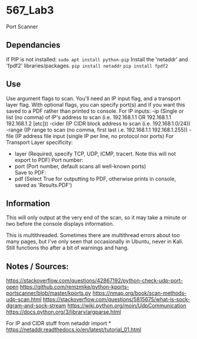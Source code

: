 # 567_Lab3
Port Scanner

## Dependancies
If PIP is not installed:
`sudo apt install python-pip`
Install the 'netaddr' and 'fpdf2' libraries/packages.
`pip install netaddr`
`pip install fpdf2`

## Use
Use argument flags to scan. You'll need an IP input flag, and a transport layer flag. With optional flags, you can specify port(s) and if you want this saved to a PDF rather than printed to console.
For IP inputs:
  -ip     (Single or list (no comma) of IP's address to scan (i.e. 192.168.1.1 OR 192.168.1.1 192.168.1.2 [etc]))
  -cider  (IP CIDR block address to scan (i.e. 192.168.1.0/24))
  -range  (IP range to scan (no comma, first last i.e. 192.168.1.1 192.168.1.255))
  -file   (IP address file input (single IP per line, no protocol nor ports)
For Transport Layer specificity:
  - layer (Required, specify TCP, UDP, ICMP, tracert. Note this will not export to PDF)
Port number:
  - port  (Port number, default scans all well-known ports)\
Save to PDF:
  - pdf   (Select True for outputting to PDF, otherwise prints in console, saved as 'Results.PDF')

## Information
This will only output at the very end of the scan, so it may take a minute or two before the console displays information.

This is multithreaded. Sometimes there are multithread errors about too many pages, but I've only seen that occasionally in Ubuntu, never in Kali. Still functions tho after a bit of warnings and hang. 


## Notes / Sources:
https://stackoverflow.com/questions/42867192/python-check-udp-port-open
https://github.com/remzmike/python-kports-portscanner/blob/master/kports.py
https://nmap.org/book/scan-methods-udp-scan.html
https://stackoverflow.com/questions/5815675/what-is-sock-dgram-and-sock-stream
https://wiki.python.org/moin/UdpCommunication
https://docs.python.org/3/library/argparse.html

For IP and CIDR stuff
from netaddr import *
https://netaddr.readthedocs.io/en/latest/tutorial_01.html

